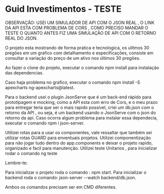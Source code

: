 # Guid Investimentos - TESTE

OBSERVAÇÃO: USEI UM SIMULADOR DE API COM O JSON REAL , O LINK DA API ESTA COM PROBLEMA DE CORS , COMO PRECISO MANDAR O TESTE O QUANTO ANTES FIZ UMA SIMULAÇÃO DE API COM O RETORNO REAL DO JSON.

O projeto esta mostrando de forma pratica e tecnologica, os ulitmos 30 pregões em um grafico com detalhamento e especificações, consiste em consultar a variação do preço de um ativo  nos últimos 30 pregões.

Ao fazer o clone do projeto, executar o comando npm install para instalação das dependencias.

Caso haja problema no grafico, executar o comando npm install -S apexcharts ng-apexcharts@latest.

Para o backend usei o plugin JsonServe que é um back-end rápido para prototipagem e mocking, como a API esta com erro de Cors, e o meu prazo para entregar teria que ser o mais rapido possivel, criei um db.json com o retorno da API , ou seja, é um backend usando o JsonServe com o json do retorno da api. Caso ocorra algum problema para instalar essa dependecia, executar o comando npm i json-server.

Utilizei rotas para a usar os componentes, vale ressaltar que também sei utilizar rotas GUARD para enventuais projetos.
Utilizei componentização para não jogar tudo dentro do app.components e deixar o projeto rapido, organizado e facil para manutenção.
Utilizei teste Unitarios , para inicializar rodar o comando ng teste

Lembre-te:

Para inicializar o projeto roda o comando : npm start.
Para inicializar o backend roda o comando: json-server --watch backend/db.json.

Ambos os comandos precisam ser em CMD diferentes.

